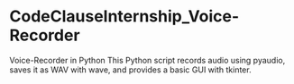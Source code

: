 # CodeClauseInternship_Voice-Recorder
Voice-Recorder in Python
This Python script records audio using pyaudio, saves it as WAV with wave, and provides a basic GUI with tkinter.
